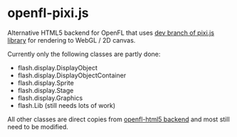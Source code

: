 openfl-pixi.js
==============

 Alternative HTML5 backend for OpenFL that uses [dev branch of pixi.js library](<https://github.com/GoodBoyDigital/pixi.js/tree/dev>) for rendering to WebGL / 2D canvas.

Currently only the following classes are partly done:
- flash.display.DisplayObject
- flash.display.DisplayObjectContainer
- flash.display.Sprite
- flash.display.Stage
- flash.display.Graphics
- flash.Lib (still needs lots of work)

All other classes are direct copies from [openfl-html5 backend](<https://github.com/openfl/openfl-html5v>) and most still need to be modified.
